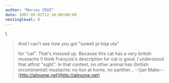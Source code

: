 ```yaml
---
author: "Marcos CRUZ"
date: 2007-05-02T12:34:00+00:00
nestinglevel: 0
---
```

\
> 
> And I can't see how you got "soweli pi linja uta"
> 
> for "cat". That's messed up.
> Because this cat has a very british mustache !I think François's description for cat is good. I understood that atfirst "sight". In that context, no other animal has (british orcontinental) mustache: no lion at home, no panther... :-)jan Mako--
[http://alinome.net](http://alinome.net)